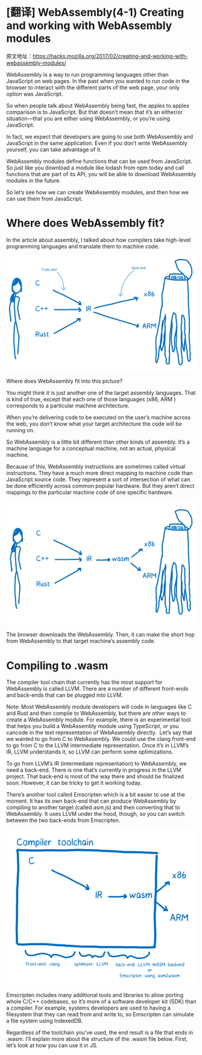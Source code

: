 # [翻译] WebAssembly(4-1) Creating and working with WebAssembly modules

原文地址：https://hacks.mozilla.org/2017/02/creating-and-working-with-webassembly-modules/

WebAssembly is a way to run programming languages other than JavaScript on web pages. In the past when you wanted to run code in the browser to interact with the different parts of the web page, your only option was JavaScript.

So when people talk about WebAssembly being fast, the apples to apples comparison is to JavaScript. But that doesn’t mean that it’s an either/or situation—that you are either using WebAssembly, or you’re using JavaScript.

In fact, we expect that developers are going to use both WebAssembly and JavaScript in the same application. Even if you don’t write WebAssembly yourself, you can take advantage of it.

WebAssembly modules define functions that can be used from JavaScript. So just like you download a module like lodash from npm today and call functions that are part of its API, you will be able to download WebAssembly modules in the future.

So let’s see how we can create WebAssembly modules, and then how we can use them from JavaScript.

# Where does WebAssembly fit?

In the article about assembly, I talked about how compilers take high-level programming languages and translate them to machine code.

![](media/14924145446275.png)

Where does WebAssembly fit into this picture?

You might think it is just another one of the target assembly languages. That is kind of true, except that each one of those languages (x86, ARM ) corresponds to a particular machine architecture.

When you’re delivering code to be executed on the user’s machine across the web, you don’t know what your target architecture the code will be running on.

So WebAssembly is a little bit different than other kinds of assembly. It’s a machine language for a conceptual machine, not an actual, physical machine.

Because of this, WebAssembly instructions are sometimes called virtual instructions. They have a much more direct mapping to machine code than JavaScript source code. They represent a sort of intersection of what can be done efficiently across common popular hardware. But they aren’t direct mappings to the particular machine code of one specific hardware.

![](media/14924146091466.png)

The browser downloads the WebAssembly. Then, it can make the short hop from WebAssembly to that target machine’s assembly code.

# Compiling to .wasm

The compiler tool chain that currently has the most support for WebAssembly is called LLVM. There are a number of different front-ends and back-ends that can be plugged into LLVM.

Note: Most WebAssembly module developers will code in languages like C and Rust and then compile to WebAssembly, but there are other ways to create a WebAssembly module. For example, there is an experimental tool that helps you build a WebAssembly module using TypeScript, or you cancode in the text representation of WebAssembly directly. 
Let’s say that we wanted to go from C to WebAssembly. We could use the clang front-end to go from C to the LLVM intermediate representation. Once it’s in LLVM’s IR, LLVM understands it, so LLVM can perform some optimizations.

To go from LLVM’s IR (intermediate representation) to WebAssembly, we need a back-end. There is one that’s currently in progress in the LLVM project. That back-end is most of the way there and should be finalized soon. However, it can be tricky to get it working today.

There’s another tool called Emscripten which is a bit easier to use at the moment. It has its own back-end that can produce WebAssembly by compiling to another target (called asm.js) and then converting that to WebAssembly. It uses LLVM under the hood, though, so you can switch between the two back-ends from Emscripten.

![](media/14924146553887.png)

Emscripten includes many additional tools and libraries to allow porting whole C/C++ codebases, so it’s more of a software developer kit (SDK) than a compiler. For example, systems developers are used to having a filesystem that they can read from and write to, so Emscripten can simulate a file system using IndexedDB.

Regardless of the toolchain you’ve used, the end result is a file that ends in .wasm. I’ll explain more about the structure of the .wasm file below. First, let’s look at how you can use it in JS.

